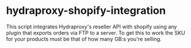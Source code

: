 # hydraproxy-shopify-integration
This script integrates Hydraproxy's reseller API with shopify using any plugin that exports orders via FTP to a server.
To get this to work the SKU for your products must be that of how many GB:s you're selling. 
